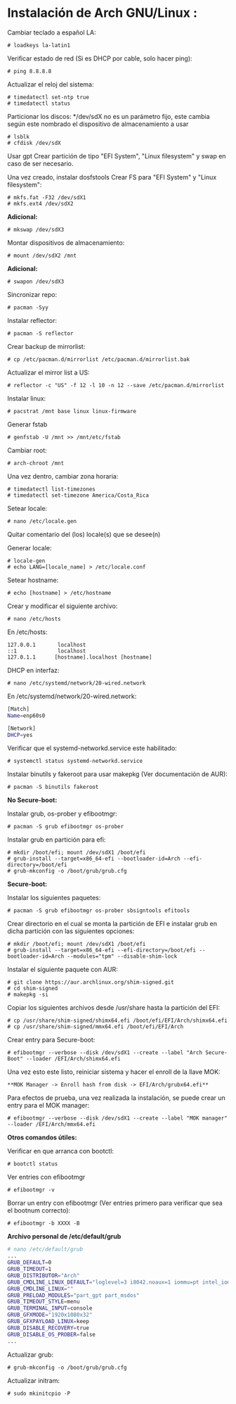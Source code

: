 # Instalación de Arch GNU/Linux :

Cambiar teclado a español LA:

```
# loadkeys la-latin1
```

Verificar estado de red (Si es DHCP por cable, solo hacer ping):

```
# ping 8.8.8.8
```

Actualizar el reloj del sistema:

```
# timedatectl set-ntp true
# timedatectl status
```

Particionar los discos:
*/dev/sdX no es un parámetro fijo, este cambia según este nombrado el dispositivo de almacenamiento a usar

```
# lsblk
# cfdisk /dev/sdX
```

Usar gpt
Crear partición de tipo "EFI System", "Linux filesystem" y swap en caso de ser necesario.

Una vez creado, instalar dosfstools
Crear FS para "EFI System" y "Linux filesystem":

```
# mkfs.fat -F32 /dev/sdX1
# mkfs.ext4 /dev/sdX2
```

**Adicional:**

```
# mkswap /dev/sdX3
```

Montar dispositivos de almacenamiento:

```
# mount /dev/sdX2 /mnt
```

**Adicional:**

```
# swapon /dev/sdX3
```

Sincronizar repo:

```
# pacman -Syy
```

Instalar reflector:

```
# pacman -S reflector
```

Crear backup de mirrorlist:

```
# cp /etc/pacman.d/mirrorlist /etc/pacman.d/mirrorlist.bak
```

Actualizar el mirror list a US:

```
# reflector -c "US" -f 12 -l 10 -n 12 --save /etc/pacman.d/mirrorlist
```

Instalar linux:

```
# pacstrat /mnt base linux linux-firmware
```

Generar fstab

```
# genfstab -U /mnt >> /mnt/etc/fstab
```

Cambiar root:

```
# arch-chroot /mnt
```

Una vez dentro, cambiar zona horaria:

```
# timedatectl list-timezones
# timedatectl set-timezone America/Costa_Rica
```

Setear locale:

```
# nano /etc/locale.gen
```

Quitar comentario del (los) locale(s) que se desee(n)

Generar locale:

```
# locale-gen
# echo LANG=[locale_name] > /etc/locale.conf
```

Setear hostname:

```
# echo [hostname] > /etc/hostname
```

Crear y modificar el siguiente archivo:

```
# nano /etc/hosts
```

En /etc/hosts:

```
127.0.0.1       localhost
::1             localhost
127.0.1.1      [hostname].localhost [hostname]
```

DHCP en interfaz:

```
# nano /etc/systemd/network/20-wired.network
```

En /etc/systemd/network/20-wired.network:

```bash
[Match]
Name=enp60s0

[Network]
DHCP=yes
```

Verificar que el systemd-networkd.service este habilitado:

```
# systemctl status systemd-networkd.service
```

Instalar binutils y fakeroot para usar makepkg (Ver documentación de AUR):

```
# pacman -S binutils fakeroot
```

**No Secure-boot:** 

Instalar grub, os-prober y efibootmgr:

```
# pacman -S grub efibootmgr os-prober
```

Instalar grub en partición para efi:

```
# mkdir /boot/efi; mount /dev/sdX1 /boot/efi
# grub-install --target=x86_64-efi --bootloader-id=Arch --efi-directory=/boot/efi
# grub-mkconfig -o /boot/grub/grub.cfg
```

**Secure-boot:**

Instalar los siguientes paquetes:

```
# pacman -S grub efibootmgr os-prober sbsigntools efitools
```

Crear directorio en el cual se monta la partición de EFI e instalar grub en dicha partición con las siguientes opciones:

```
# mkdir /boot/efi; mount /dev/sdX1 /boot/efi
# grub-install --target=x86_64-efi --efi-directory=/boot/efi --bootloader-id=Arch --modules="tpm" --disable-shim-lock
```

Instalar el siguiente paquete con AUR: 

```
# git clone https://aur.archlinux.org/shim-signed.git
# cd shim-signed
# makepkg -si
```

Copiar los siguientes archivos desde /usr/share hasta la partición del EFI:

```
# cp /usr/share/shim-signed/shimx64.efi /boot/efi/EFI/Arch/shimx64.efi
# cp /usr/share/shim-signed/mmx64.efi /boot/efi/EFI/Arch
```

Crear entry para Secure-boot: 

```
# efibootmgr --verbose --disk /dev/sdX1 --create --label "Arch Secure-Boot" --loader /EFI/Arch/shimx64.efi
```

Una vez esto este listo, reiniciar sistema y hacer el enroll de la llave MOK:

```
**MOK Manager -> Enroll hash from disk -> EFI/Arch/grubx64.efi**
```

Para efectos de prueba, una vez realizada la instalación, se puede crear un entry para el MOK manager: 

```
# efibootmgr --verbose --disk /dev/sdX1 --create --label "MOK manager" --loader /EFI/Arch/mmx64.efi
```

**Otros comandos útiles:**

Verificar en que arranca con bootctl:

```
# bootctl status
```

Ver entries con efibootmgr

```
# efibootmgr -v
```

Borrar un entry con efibootmgr (Ver entries primero para verificar que sea el bootnum correcto):

```
# efibootmgr -b XXXX -B
```

**Archivo personal de /etc/default/grub**

```bash
# nano /etc/default/grub
...
GRUB_DEFAULT=0
GRUB_TIMEOUT=1
GRUB_DISTRIBUTOR="Arch"
GRUB_CMDLINE_LINUX_DEFAULT="loglevel=3 i8042.noaux=1 iommu=pt intel_iommu=on pcie_acs_override=downstream,multifunction" # i8042.noaux=1 -> para que el teclado funcione post-sleep. A diferencia de loglevel=3 y el mencionado anteriormente, el resto es para lograr PCIe passthrough
GRUB_CMDLINE_LINUX=""
GRUB_PRELOAD_MODULES="part_gpt part_msdos"
GRUB_TIMEOUT_STYLE=menu
GRUB_TERMINAL_INPUT=console
GRUB_GFXMODE="1920x1080x32"
GRUB_GFXPAYLOAD_LINUX=keep
GRUB_DISABLE_RECOVERY=true
GRUB_DISABLE_OS_PROBER=false
...
```

Actualizar grub:

```
# grub-mkconfig -o /boot/grub/grub.cfg
```

Actualizar initram:

```
# sudo mkinitcpio -P
```

